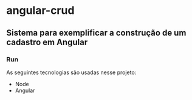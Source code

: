 # angular-crud

## Sistema para exemplificar a construção de um cadastro em Angular

### Run
As seguintes tecnologias são usadas nesse projeto:
 - Node
 - Angular
